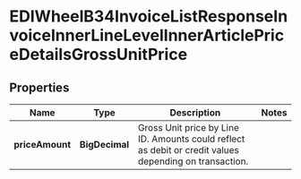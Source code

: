 

# EDIWheelB34InvoiceListResponseInvoiceInnerLineLevelInnerArticlePriceDetailsGrossUnitPrice


## Properties

| Name | Type | Description | Notes |
|------------ | ------------- | ------------- | -------------|
|**priceAmount** | **BigDecimal** | Gross Unit price by Line ID. Amounts could reflect as debit or credit values depending on transaction. |  |



